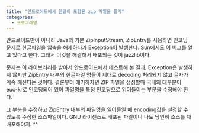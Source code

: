 ```yaml
---
title: "안드로이드에서 한글이 포함된 zip 파일을 풀기"
categories:
  - 프로그래밍
---
```


안드로이드만이 아니라 Java의 기본 ZipInputStream, ZipEntry를 사용하면 인코딩 문제로 한글파일을 압축을 해제하다가 Exception이 발생한다. Sun에서도 이 버그를 알고 있다고 한다. 그래서 이것을 해결해서 배포되는 것이 jazzlib이다.

문제는 이 라이브러리를 받아서 안드로이드에서 테스트해 본 결과, Exception은 발생하지 않지만 ZipEntry 내부의 한글파일 명들이 제대로 decoding 처리되지 않고 글자가 계속 깨진다는 것이다. 결론부터 얘기하자면 ZIP 파일을 생성할때 국내의 대부분이 euc-kr로 인코딩되어 있어 파일명을 특정 인코딩으로 읽어들이는 부분을 수정해야 한다.

그 부분을 수정하고 ZipEntry 내부의 파일명을 읽어들일 때 encoding값을 설정할 수 있도록 수정한 소스파일이다. GNU 라이센스로 배포된 파일이니 나도 당연히 소스를 재배포해야지. ^^
